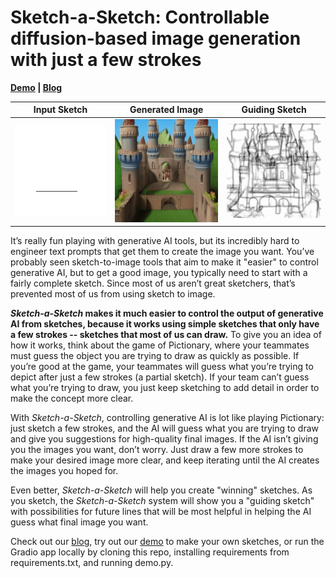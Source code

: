 # Sketch-a-Sketch: Controllable diffusion-based image generation with just a few strokes

**[Demo](https://colab.research.google.com/drive/1Biw7s0BD_NtV3wC2lIjVaeg6qXj0KOTv?usp=sharing) | [Blog](vsanimator.github.io/sketchasketch)**

| **Input Sketch** | **Generated Image** | **Guiding Sketch**
|:--:| :--: | :--: |
| ![](Sketch-a-Sketch/castle_s.gif) | ![](Sketch-a-Sketch/castle_o1.gif) | ![](Sketch-a-Sketch/castle_p.gif) |

It’s really fun playing with generative AI tools, but its incredibly hard to engineer text prompts that get them to create the image you want. You’ve probably seen sketch-to-image tools that aim to make it "easier" to control generative AI, but to get a good image, you typically need to start with a fairly complete sketch. Since most of us aren’t great sketchers, that’s prevented most of us from using sketch to image. 

***Sketch-a-Sketch* makes it much easier to control the output of generative AI from sketches, because it works using simple sketches that only have a few strokes -- sketches that most of us can draw.**
To give you an idea of how it works, think about the game of Pictionary, where your teammates must guess the object you are trying to draw as quickly as possible. If you’re good at the game, your teammates will guess what you’re trying to depict after just a few strokes (a partial sketch). If your team can’t guess what you’re trying to draw, you just keep sketching to add detail in order to make the concept more clear.

With *Sketch-a-Sketch*, controlling generative AI is lot like playing Pictionary: just sketch a few strokes, and the AI will guess what you are trying to draw and give you suggestions for high-quality final images.
If the AI isn’t giving you the images you want, don’t worry. Just draw a few more strokes to make your desired image more clear, and keep iterating until the AI creates the images you hoped for.

Even better, *Sketch-a-Sketch* will help you create "winning" sketches. As you sketch, the *Sketch-a-Sketch* system will show you a "guiding sketch" with possibilities for future lines that will be most helpful in helping the AI guess what final image you want.

Check out our [blog](vsanimator.github.io/sketchasketch), try out our [demo](https://colab.research.google.com/drive/1Biw7s0BD_NtV3wC2lIjVaeg6qXj0KOTv?usp=sharing) to make your own sketches, or run the Gradio app locally by cloning this repo, installing requirements from requirements.txt, and running demo.py.
